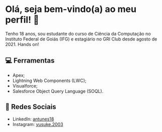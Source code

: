 # Olá, seja bem-vindo(a) ao meu perfil! 👋

Tenho 18 anos, sou estudante do curso de Ciência da Computação no Instituto Federal de Goiás (IFG) e estagiário no GRI Club desde agosto de 2021. Hands on!

## :computer: Ferramentas

- Apex; 
- Lightning Web Components (LWC);
- Visualforce; 
- Salesforce Object Query Language (SOQL).

## :link: Redes Sociais

- LinkedIn: [antunes18](https://www.linkedin.com/in/antunes18/)
- Instagram: [yusuke.2003](https://www.instagram.com/yusuke.2003/)
